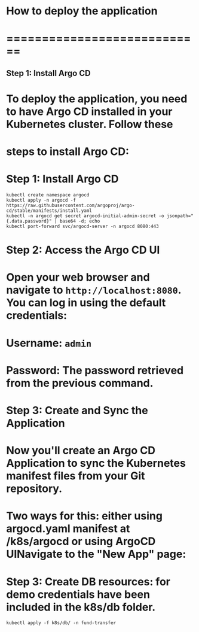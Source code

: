 # How to deploy the application
# ============================
## Step 1: Install Argo CD
# To deploy the application, you need to have Argo CD installed in your Kubernetes cluster. Follow these
# steps to install Argo CD:
# Step 1: Install Argo CD
```shell
kubectl create namespace argocd
kubectl apply -n argocd -f https://raw.githubusercontent.com/argoproj/argo-cd/stable/manifests/install.yaml
kubectl -n argocd get secret argocd-initial-admin-secret -o jsonpath="{.data.password}" | base64 -d; echo
kubectl port-forward svc/argocd-server -n argocd 8080:443
```
# Step 2: Access the Argo CD UI
# Open your web browser and navigate to `http://localhost:8080`. You can log in using the default credentials:
# Username: `admin`
# Password: The password retrieved from the previous command.
#
# Step 3: Create and Sync the Application
# Now you'll create an Argo CD Application to sync the Kubernetes manifest files from your Git repository.
# Two ways for this: either using argocd.yaml manifest at /k8s/argocd or using ArgoCD UINavigate to the "New App" page:

# Step 3: Create DB resources: for demo credentials have been included in the k8s/db folder.
```shell
kubectl apply -f k8s/db/ -n fund-transfer
```




